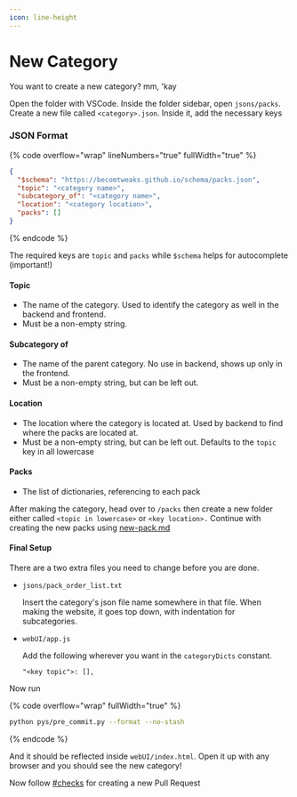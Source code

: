 ```yaml
---
icon: line-height
---
```


# New Category

You want to create a new category? mm, 'kay

Open the folder with VSCode. Inside the folder sidebar, open `jsons/packs`. Create a new file called `<category>.json`. Inside it, add the necessary keys

### JSON Format

{% code overflow="wrap" lineNumbers="true" fullWidth="true" %}
```json
{
  "$schema": "https://becomtweaks.github.io/schema/packs.json",
  "topic": "<category name>",
  "subcategory_of": "<category name>",
  "location": "<category location>",
  "packs": []
}
```
{% endcode %}

The required keys are `topic` and `packs` while `$schema` helps for autocomplete (important!)

#### Topic

* The name of the category. Used to identify the category as well in the backend and frontend.
* Must be a non-empty string.

#### Subcategory of

* The name of the parent category. No use in backend, shows up only in the frontend.
* Must be a non-empty string, but can be left out.

#### Location

* The location where the category is located at. Used by backend to find where the packs are located at.
* Must be a non-empty string, but can be left out. Defaults to the `topic` key in all lowercase

#### Packs

* The list of dictionaries, referencing to each pack

After making the category, head over to `/packs` then create a new folder either called `<topic in lowercase>` or `<key location>.` Continue with creating the new packs using [new-pack.md](creating-a/new-pack.md "mention")

#### Final Setup

There are a two extra files you need to change before you are done.

*   `jsons/pack_order_list.txt`

    Insert the category's json file name somewhere in that file. When making the website, it goes top down, with indentation for subcategories.
*   `webUI/app.js`

    Add the following wherever you want in the `categoryDicts` constant.&#x20;

    `"<key topic">: [],`

Now run

{% code overflow="wrap" fullWidth="true" %}
```sh
python pys/pre_commit.py --format --no-stash
```
{% endcode %}

And it should be reflected inside `webUI/index.html`. Open it up with any browser and you should see the new category!

Now follow [#checks](new-pack.md#checks "mention") for creating a new Pull Request
